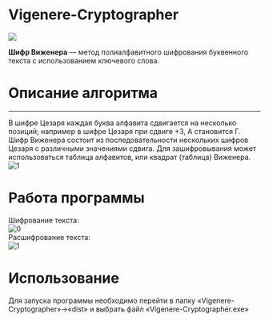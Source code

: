 # Vigenere-Cryptographer

 ![](https://upload.wikimedia.org/wikipedia/commons/thumb/1/1a/Vigenere.jpg/220px-Vigenere.jpg)

**Шифр Виженера** — метод полиалфавитного шифрования буквенного текста с использованием ключевого слова.

# Описание алгоритма #

----------
В шифре Цезаря каждая буква алфавита сдвигается на несколько позиций; например в шифре Цезаря при сдвиге +3, A становится Г. Шифр Виженера состоит из последовательности нескольких шифров Цезаря с различными значениями сдвига. Для зашифровывания может использоваться таблица алфавитов, или квадрат (таблица) Виженера.
![1](https://user-images.githubusercontent.com/103204349/200120239-8b42d397-29c6-4d1f-a14c-d04089264ab9.png)<br />
# Работа программы #
Шифрование текста:<br />
![0](https://user-images.githubusercontent.com/103204349/232480064-86d7c96f-e49a-41c7-b0b7-0346953aaf78.jpg)<br />
Расшифрование текста:<br />
![1](https://user-images.githubusercontent.com/103204349/232480328-9c4c6e43-6f97-443a-b366-233e8f22ae94.jpg)<br />
# Использование
Для запуска программы необходимо перейти в папку «Vigenere-Cryptographer»->«dist» и выбрать файл «Vigenere-Cryptographer.exe»
